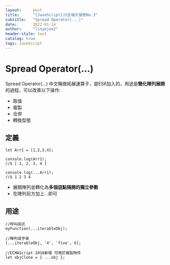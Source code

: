 ```yaml
---
layout:     post
title:      "[JaveScript]JS全端大冒險No.3"
subtitle:   "Spread Operator(...)"
date:       2022-01-14
author:     "linyejoe2"
header-style: text
catalog: true
tags: JaveScript
---
```


#  Spread Operator(...)

Spread Operator(...) 中文稱做拓展運算子，是ES6加入的，用途是**簡化陣列展開**的過程，可以改善以下操作:
<!--more-->
- 取值
- 複製
- 合併
- 轉換型態

## 定義

```javascript=
let Arr1 = [1,2,3,4];

console.log(Arr1);
//$ [ 1, 2, 3, 4 ]

console.log(...Arr1);
//$ 1 2 3 4
```

- 展開陣列並轉化為**多個逗點隔開的獨立參數**
- 在陣列前方加上...即可

## 用途

```javascript=
//呼叫函式
myFunction(...iterableObj);

//陣列或字串
[...iterableObj, '4', 'five', 6];

//ECMAScript 2018新增 可用於複製物件
let objClone = { ...obj };
```